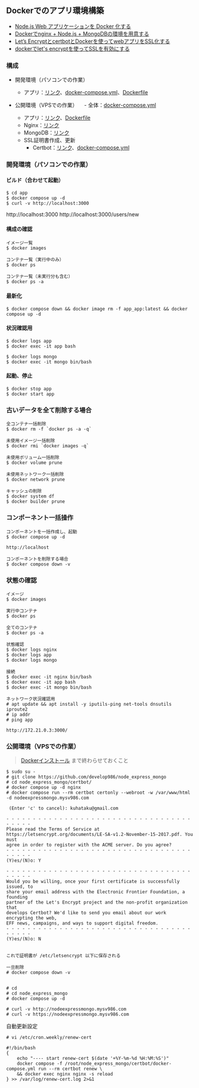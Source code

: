 ## Dockerでのアプリ環境構築

- [Node.js Web アプリケーションを Docker 化する](https://nodejs.org/ja/docs/guides/nodejs-docker-webapp/)
- [Dockerでnginx + Node.js + MongoDBの環境を用意する](https://zenn.dev/cizneeh/articles/nginx-node-mongo-docker-example)
- [Let’s EncryptとcertbotとDockerを使ってwebアプリをSSL化する](https://blog.panicblanket.com/archives/6759)
- [dockerでlet's encryptを使ってSSLを有効にする](https://paulownia.hatenablog.com/entry/2020/09/12/150658)

### 構成

- 開発環境（パソコンでの作業）
  - アプリ：[リンク](./app/)、[docker-compose.yml](./app/docker-compose.yml)、[Dockerfile](./app/Dockerfile)

- 公開環境（VPSでの作業）
　- 全体：[docker-compose.yml](docker-compose.yml)
    - アプリ：[リンク](./app/)、[Dockerfile](./app/Dockerfile)
    - Nginx：[リンク](./nginx/)
    - MongoDB：[リンク](./mongo/)
  - SSL証明書作成、更新
    - Certbot：[リンク](./certbot/)、[docker-compose.yml](certbot/docker-compose.yml)


### 開発環境（パソコンでの作業）

#### ビルド（合わせて起動）

```
$ cd app
$ docker compose up -d
$ curl -v http://localhost:3000
```

http://localhost:3000
http://localhost:3000/users/new

#### 構成の確認

```
イメージ一覧
$ docker images

コンテナ一覧（実行中のみ）
$ docker ps

コンテナ一覧（未実行分も含む）
$ docker ps -a
```

#### 最新化

```
$ docker compose down && docker image rm -f app_app:latest && docker compose up -d
```

#### 状況確認用

```
$ docker logs app
$ docker exec -it app bash

$ docker logs mongo
$ docker exec -it mongo bin/bash
```

#### 起動、停止

```
$ docker stop app
$ docker start app
```



    

### 古いデータを全て削除する場合

```
全コンテナ一括削除
$ docker rm -f `docker ps -a -q`

未使用イメージ一括削除
$ docker rmi `docker images -q`

未使用ボリューム一括削除
$ docker volume prune

未使用ネットワーク一括削除
$ docker network prune

キャッシュの削除
$ docker system df
$ docker builder prune
```

### コンポーネント一括操作

```
コンポーネントを一括作成し、起動
$ docker compose up -d

http://localhost

コンポーネントを削除する場合
$ docker compose down -v
```

### 状態の確認

```
イメージ
$ docker images

実行中コンテナ
$ docker ps

全てのコンテナ
$ docker ps -a

状態確認
$ docker logs nginx
$ docker logs app
$ docker logs mongo

接続
$ docker exec -it nginx bin/bash
$ docker exec -it app bash
$ docker exec -it mongo bin/bash

ネットワーク状況確認用
# apt update && apt install -y iputils-ping net-tools dnsutils iproute2
# ip addr
# ping app

http://172.21.0.3:3000/
```

### 公開環境（VPSでの作業）

> [Dockerインストール](https://github.com/develop986/ubuntu_server/blob/main/02.Docker.md) まで終わらせておくこと

```
$ sudo su -
# git clone https://github.com/develop986/node_express_mongo
# cd node_express_mongo/certbot/
# docker compose up -d nginx
# docker compose run --rm certbot certonly --webroot -w /var/www/html -d nodeexpressmongo.mysv986.com

 (Enter 'c' to cancel): kuhataku@gmail.com

- - - - - - - - - - - - - - - - - - - - - - - - - - - - - - - - - - - - - - - -
Please read the Terms of Service at
https://letsencrypt.org/documents/LE-SA-v1.2-November-15-2017.pdf. You must
agree in order to register with the ACME server. Do you agree?
- - - - - - - - - - - - - - - - - - - - - - - - - - - - - - - - - - - - - - - -
(Y)es/(N)o: Y

- - - - - - - - - - - - - - - - - - - - - - - - - - - - - - - - - - - - - - - -
Would you be willing, once your first certificate is successfully issued, to
share your email address with the Electronic Frontier Foundation, a founding
partner of the Let's Encrypt project and the non-profit organization that
develops Certbot? We'd like to send you email about our work encrypting the web,
EFF news, campaigns, and ways to support digital freedom.
- - - - - - - - - - - - - - - - - - - - - - - - - - - - - - - - - - - - - - - -
(Y)es/(N)o: N


これで証明書が /etc/letsencrypt 以下に保存される

一旦削除
# docker compose down -v


# cd
# cd node_express_mongo
# docker compose up -d

# curl -v http://nodeexpressmongo.mysv986.com
# curl -v https://nodeexpressmongo.mysv986.com
```

自動更新設定

```
# vi /etc/cron.weekly/renew-cert 

#!/bin/bash
{
    echo "---- start renew-cert $(date '+%Y-%m-%d %H:%M:%S')"
    docker compose -f /root/node_express_mongo/certbot/docker-compose.yml run --rm certbot renew \
    && docker exec nginx nginx -s reload
} >> /var/log/renew-cert.log 2>&1
```